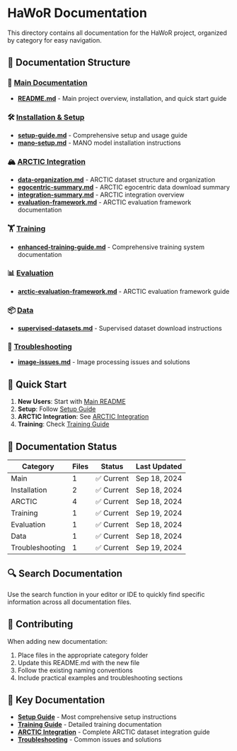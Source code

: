 # HaWoR Documentation

This directory contains all documentation for the HaWoR project, organized by category for easy navigation.

## 📁 Documentation Structure

### 🎯 [Main Documentation](./main/)
- **[README.md](./main/README.md)** - Main project overview, installation, and quick start guide

### 🛠️ [Installation & Setup](./installation/)
- **[setup-guide.md](./installation/setup-guide.md)** - Comprehensive setup and usage guide
- **[mano-setup.md](./installation/mano-setup.md)** - MANO model installation instructions

### 🏔️ [ARCTIC Integration](./arctic/)
- **[data-organization.md](./arctic/data-organization.md)** - ARCTIC dataset structure and organization
- **[egocentric-summary.md](./arctic/egocentric-summary.md)** - ARCTIC egocentric data download summary
- **[integration-summary.md](./arctic/integration-summary.md)** - ARCTIC integration overview
- **[evaluation-framework.md](./arctic/evaluation-framework.md)** - ARCTIC evaluation framework documentation

### 🏋️ [Training](./training/)
- **[enhanced-training-guide.md](./training/enhanced-training-guide.md)** - Comprehensive training system documentation

### 📊 [Evaluation](./evaluation/)
- **[arctic-evaluation-framework.md](./evaluation/arctic-evaluation-framework.md)** - ARCTIC evaluation framework guide

### 📦 [Data](./data/)
- **[supervised-datasets.md](./data/supervised-datasets.md)** - Supervised dataset download instructions

### 🔧 [Troubleshooting](./troubleshooting/)
- **[image-issues.md](./troubleshooting/image-issues.md)** - Image processing issues and solutions

## 🚀 Quick Start

1. **New Users**: Start with [Main README](./main/README.md)
2. **Setup**: Follow [Setup Guide](./installation/setup-guide.md)
3. **ARCTIC Integration**: See [ARCTIC Integration](./arctic/)
4. **Training**: Check [Training Guide](./training/enhanced-training-guide.md)

## 📅 Documentation Status

| Category | Files | Status | Last Updated |
|----------|-------|--------|--------------|
| Main | 1 | ✅ Current | Sep 18, 2024 |
| Installation | 2 | ✅ Current | Sep 18, 2024 |
| ARCTIC | 4 | ✅ Current | Sep 18, 2024 |
| Training | 1 | ✅ Current | Sep 19, 2024 |
| Evaluation | 1 | ✅ Current | Sep 18, 2024 |
| Data | 1 | ✅ Current | Sep 18, 2024 |
| Troubleshooting | 1 | ✅ Current | Sep 19, 2024 |

## 🔍 Search Documentation

Use the search function in your editor or IDE to quickly find specific information across all documentation files.

## 📝 Contributing

When adding new documentation:
1. Place files in the appropriate category folder
2. Update this README.md with the new file
3. Follow the existing naming conventions
4. Include practical examples and troubleshooting sections

## 🎯 Key Documentation

- **[Setup Guide](./installation/setup-guide.md)** - Most comprehensive setup instructions
- **[Training Guide](./training/enhanced-training-guide.md)** - Detailed training documentation
- **[ARCTIC Integration](./arctic/)** - Complete ARCTIC dataset integration guide
- **[Troubleshooting](./troubleshooting/)** - Common issues and solutions
